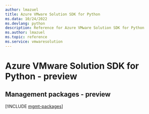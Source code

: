 ```yaml
---
author: lmazuel
title: Azure VMware Solution SDK for Python
ms.data: 10/24/2022
ms.devlang: python
description: Reference for Azure VMware Solution SDK for Python
ms.author: lmazuel
ms.topic: reference
ms.service: vmwaresolution
---
```

# Azure VMware Solution SDK for Python - preview

## Management packages - preview
[!INCLUDE [mgmt-packages](vmware-solution-mgmt-index.md)]